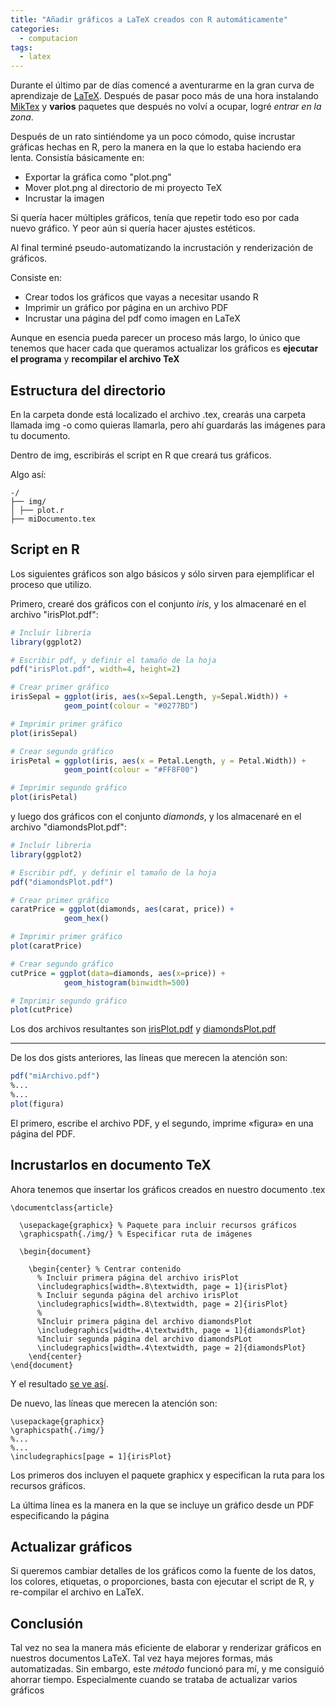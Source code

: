 ```yaml
---
title: "Añadir gráficos a LaTeX creados con R automáticamente"
categories:
  - computacion
tags:
  - latex
---
```


Durante el último par de días comencé a aventurarme en la gran curva de aprendizaje de [LaTeX](https://www.latex-project.org). Después de pasar poco más de una hora instalando [MikTex](https://miktex.org) y **varios** paquetes que después no volví a ocupar, logré *entrar en la zona*.

Después de un rato sintiéndome ya un poco cómodo, quise incrustar gráficas hechas en R, pero la manera en la que lo estaba haciendo era lenta. Consistía básicamente en:

- Exportar la gráfica como "plot.png"
- Mover plot.png al directorio de mi proyecto TeX
- Incrustar la imagen

Si quería hacer múltiples gráficos, tenía que repetir todo eso por cada nuevo gráfico. Y peor aún si quería hacer ajustes estéticos.

Al final terminé pseudo-automatizando la incrustación y renderización de gráficos.

Consiste en:

- Crear todos los gráficos que vayas a necesitar usando R
- Imprimir un gráfico por página en un archivo PDF
- Incrustar una página del pdf como imagen en LaTeX

Aunque en esencia pueda parecer un proceso más largo, lo único que tenemos que hacer cada que queramos actualizar los gráficos es **ejecutar el programa** y **recompilar el archivo TeX**

## Estructura del directorio

En la carpeta donde está localizado el archivo .tex, crearás una carpeta llamada img -o como quieras llamarla, pero ahí guardarás las imágenes para tu documento.

Dentro de img, escribirás el script en R que creará tus gráficos.

Algo así:
```
-/
├── img/
│ ├── plot.r
├── miDocumento.tex
```
## Script en R

Los siguientes gráficos son algo básicos y sólo sirven para ejemplificar el proceso que utilizo.

Primero, crearé dos gráficos con el conjunto *iris*, y los almacenaré en el archivo "irisPlot.pdf":

```r
# Incluír librería
library(ggplot2)

# Escribir pdf, y definir el tamaño de la hoja
pdf("irisPlot.pdf", width=4, height=2)

# Crear primer gráfico
irisSepal = ggplot(iris, aes(x=Sepal.Length, y=Sepal.Width)) +
            geom_point(colour = "#0277BD")

# Imprimir primer gráfico
plot(irisSepal)

# Crear segundo gráfico
irisPetal = ggplot(iris, aes(x = Petal.Length, y = Petal.Width)) + 
            geom_point(colour = "#FF8F00")

# Imprimir segundo gráfico
plot(irisPetal)
```


y luego dos gráficos con el conjunto *diamonds*, y los almacenaré en el archivo "diamondsPlot.pdf":

```r
# Incluír librería
library(ggplot2)

# Escribir pdf, y definir el tamaño de la hoja
pdf("diamondsPlot.pdf")

# Crear primer gráfico
caratPrice = ggplot(diamonds, aes(carat, price)) +
            geom_hex()

# Imprimir primer gráfico
plot(caratPrice)

# Crear segundo gráfico
cutPrice = ggplot(data=diamonds, aes(x=price)) +
            geom_histogram(binwidth=500)

# Imprimir segundo gráfico
plot(cutPrice)
```

Los dos archivos resultantes son [irisPlot.pdf](https://drive.google.com/file/d/0BzX5n5sP6iUGMEp4S2xtYWZmODQ/view?usp=sharing) y [diamondsPlot.pdf](https://drive.google.com/file/d/0BzX5n5sP6iUGYnZVbHB2RG9fN3c/view?usp=sharing)

---------------------

De los dos gists anteriores, las líneas que merecen la atención son:

```r
pdf("miArchivo.pdf")
%...
%...
plot(figura)
```

El primero, escribe el archivo PDF, y el segundo, imprime «figura» en una página del PDF.

## Incrustarlos en documento TeX

Ahora tenemos que insertar los gráficos creados en nuestro documento .tex

```TeX
\documentclass{article}

  \usepackage{graphicx} % Paquete para incluir recursos gráficos
  \graphicspath{./img/} % Especificar ruta de imágenes

  \begin{document}

    \begin{center} % Centrar contenido
      % Incluir primera página del archivo irisPlot
      \includegraphics[width=.8\textwidth, page = 1]{irisPlot}
      % Incluir segunda página del archivo irisPlot
      \includegraphics[width=.8\textwidth, page = 2]{irisPlot}
      %
      %Incluir primera página del archivo diamondsPlot
      \includegraphics[width=.4\textwidth, page = 1]{diamondsPlot}
      %Incluir segunda página del archivo diamondsPLot
      \includegraphics[width=.4\textwidth, page = 2]{diamondsPlot}  
    \end{center}
\end{document}
```

Y el resultado [se ve así](https://drive.google.com/open?id=0BzX5n5sP6iUGcW54U2lkRGtGU2M).


De nuevo, las líneas que merecen la atención son:

```TeX
\usepackage{graphicx}
\graphicspath{./img/}
%...
%...
\includegraphics[page = 1]{irisPlot}
```

Los primeros dos incluyen el paquete graphicx y especifican la ruta para los recursos gráficos.

La última línea es la manera en la que se incluye un gráfico desde un PDF especificando la página

## Actualizar gráficos

Si queremos cambiar detalles de los gráficos como la fuente de los datos, los colores, etiquetas, o proporciones, basta con ejecutar el script de R, y re-compilar el archivo en LaTeX.

## Conclusión

Tal vez no sea la manera más eficiente de elaborar y renderizar gráficos en nuestros documentos LaTeX. Tal vez haya mejores formas, más automatizadas. Sin embargo, este *método* funcionó para mí, y me consiguió ahorrar tiempo. Especialmente cuando se trataba de actualizar varios gráficos